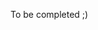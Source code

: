 To be completed ;)

<!-- # 2. Night Light

We've used the following built-in functions to turn LEDs on/off:
* digitalWrite()
* analogWrite()

Now it's time to learn about reading sensors.

## Circuit
Begin by setting up the following circuit:

![alt text](http://s4a.cat/examples/photoresistor_led.png)

## analogRead()
We're going to use a new function, [analogRead()](https://www.arduino.cc/en/Reference/AnalogRead), to get a value from the light sensor. analogRead() takes a pin number as an argument and returns a number between 0 and 1023- 0 represents 0 volts and 1023 represents 5 volts.

We're going to set the variable "input" equal to the light reading. Eventually, we'll use this value to determine whether or not to turn on the night light (LED).

```c++

int ledPin = 13;
int lightPin = A0;

void setup() {
  pinMode(ledPin, OUTPUT);
  pinMode(lightPin, INPUT);
}

void loop() {
  int input = analogRead(lightPin);
}
```

## Serial.println()
Cool! We're reading the value of the light sensor, but unless we print it to the screen, we have no idea if it's working. Time to use the Serial Monitor! Add the following line to your setup():

```c++
void setup() {
  pinMode(ledPin, OUTPUT);
  pinMode(lightPin, INPUT);

  // tell the Arduino at what speed to communicate with computer
  Serial.begin(9600);
}
```

Now we can print the value to the screen with **Serial.println()**:
```c++
void loop() {
  int input = analogRead(lightPin);
  Serial.println(input);
}
```

When you open your Serial Monitor, you should see the values printed ot the screen.

![alt text](https://camo.githubusercontent.com/e926b7f0e8f6b818436d0d8bf6f93057f33f4ab6/687474703a2f2f617263626f746963732e636f6d2f686f7374696e672f6c742f696d616765732f5475746f7269616c732f53657269616c5f4d6f6e69746f72312e706e67)

## if / else
Now it's time to create the nightlight. We want the LED to come on when the light in the room goes dim. We will use a very useful structure in computer science: if / else statment.

```c++

int ledPin = 13;
int lightPin = A0;

void setup() {
  pinMode(ledPin, OUTPUT);
  pinMode(lightPin, INPUT);
  Serial.begin(9600);
}

void loop() {
  int input = analogRead(lightPin);
  Serial.println(input);

  // if the light sensor reading is low, turn on LED
  if (input < 400) {
    digitalWrite(ledPin, HIGH);
  }
  // otherwise ...
  else {
    digitalWrite(ledPin, LOW);
  }
}
```

# 3. Pushbutton

We've looked at the following functions:

* digitalWrite()
* analogWrite()
* analogRead()

In this example, we're going to use [**digitalRead()**](https://www.arduino.cc/en/Reference/DigitalRead) to check whether a button is HIGH or LOW (i.e. on or off, 5 volts or 0 volts). Unlike analogRead(), digitalRead() doesn't return a range of values- it returns whether the pin is on or off.

## The Circuit

![alt text](images/pushb.png)

## Code
```c++
int ledPin = 13;
int buttonPin = 2;

void setup() {
    pinMode(ledPin, OUTPUT);
    pinMode(buttonPin, INPUT);
}

void loop() {
    if (digitalRead(buttonPin) == HIGH) {
        // if the button is HIGH/ on, turn the LED on
        digitalWrite(ledPin, HIGH);
    }
    else {
        digitalWrite(ledPin, LOW);
    }
}
```


**(4)** Use an [if / else if/ else](https://www.arduino.cc/en/Reference/Else) structure to Serial.println() "Positive!" if x is positive, "Zero!" if x is zero, and "Negative!" if x is negative. Check the result in the Serial Monitor.

**(1)** In computer science the "%" (a.k.a. the modulo operator) is surprisingly useful. It is used to calculate the remainder after dividing two numbers. E.g.:

    5%2 = 1;
    4%2 = 0;
    3%2 = 1;
    2%2 = 0;
    1%2 = 1;
    0%2 = 0;

Use the modulo operator to write a function **fizzBuzz()** that uses Serial.print() to print the numbers from 1 to 100, with two exceptions:

1. For numbers divisible by 3, print "Fizz" instead of the number
2. For numbers divisible by 5 (and not 3), print "Buzz" instead.

```c++
void setup() {
    pinMode(ledPin, OUTPUT);
    Serial.begin(9600);
}

void loop() {
    fizzBuzz();
}

void fizzBuzz() {

}
```



2) Fill out the following function, **checkPiezoHit()** so that if:
* hit is less than 100, turn LED off.
* hit is less than 200, turn LED 10% on.
* hit is less than 500, turn LED 50% on.
* hit is over 500, turn LED 100% on.

```c++
int ledPin = 11;
int piezoPin = A0;

void setup() {
  pinMode(ledPin, OUTPUT);
  pinMode(piezoPin, INPUT);
}

void draw() {
  checkPiezoHit();
}

void checkPiezoHit() {
  int hit = analogRead(piezoPin);

  if (            ) {

    analogWrite(ledPin, 0);
  }
  else if (            ) {



  }
  else if (            ) {



  }
  else {



  }
}
```

3) Check a light sensor. If its value is less than 400, blink an LED. Otherwise, turn it off.

```c++
int ledPin = 13;
int lightPin = A0;

void setup() {
  pinMode(ledPin, OUTPUT);
  pinMode(buttonPin, INPUT);
}

void draw() {
  checkLight();
}

void checkLight() {
  int lightLevel = analogRead(lightPin);


















}
```

Write a function **timer()** that takes an argument and keeps an LED on for the amount of time passed to the function. Call this function when a button is pressed. -->
